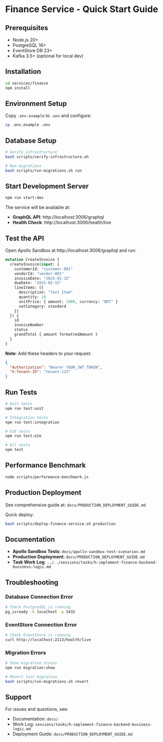 # Finance Service - Quick Start Guide

## Prerequisites

- Node.js 20+
- PostgreSQL 16+
- EventStore DB 23+
- Kafka 3.5+ (optional for local dev)

## Installation

```bash
cd services/finance
npm install
```

## Environment Setup

Copy `.env.example` to `.env` and configure:

```bash
cp .env.example .env
```

## Database Setup

```bash
# Verify infrastructure
bash scripts/verify-infrastructure.sh

# Run migrations
bash scripts/run-migrations.sh run
```

## Start Development Server

```bash
npm run start:dev
```

The service will be available at:
- **GraphQL API**: http://localhost:3006/graphql
- **Health Check**: http://localhost:3006/health/live

## Test the API

Open Apollo Sandbox at http://localhost:3006/graphql and run:

```graphql
mutation CreateInvoice {
  createInvoice(input: {
    customerId: "customer-001"
    vendorId: "vendor-001"
    invoiceDate: "2025-01-15"
    dueDate: "2025-02-15"
    lineItems: [{
      description: "Test Item"
      quantity: 10
      unitPrice: { amount: 1000, currency: "BDT" }
      vatCategory: standard
    }]
  }) {
    id
    invoiceNumber
    status
    grandTotal { amount formattedAmount }
  }
}
```

**Note**: Add these headers to your request:
```json
{
  "Authorization": "Bearer YOUR_JWT_TOKEN",
  "X-Tenant-ID": "tenant-123"
}
```

## Run Tests

```bash
# Unit tests
npm run test:unit

# Integration tests
npm run test:integration

# E2E tests
npm run test:e2e

# All tests
npm test
```

## Performance Benchmark

```bash
node scripts/performance-benchmark.js
```

## Production Deployment

See comprehensive guide at: `docs/PRODUCTION_DEPLOYMENT_GUIDE.md`

Quick deploy:
```bash
bash scripts/deploy-finance-service.sh production
```

## Documentation

- **Apollo Sandbox Tests**: `docs/apollo-sandbox-test-scenarios.md`
- **Production Deployment**: `docs/PRODUCTION_DEPLOYMENT_GUIDE.md`
- **Task Work Log**: `../../sessions/tasks/h-implement-finance-backend-business-logic.md`

## Troubleshooting

### Database Connection Error
```bash
# Check PostgreSQL is running
pg_isready -h localhost -p 5432
```

### EventStore Connection Error
```bash
# Check EventStore is running
curl http://localhost:2113/health/live
```

### Migration Errors
```bash
# Show migration status
npm run migration:show

# Revert last migration
bash scripts/run-migrations.sh revert
```

## Support

For issues and questions, see:
- Documentation: `docs/`
- Work Log: `sessions/tasks/h-implement-finance-backend-business-logic.md`
- Deployment Guide: `docs/PRODUCTION_DEPLOYMENT_GUIDE.md`
